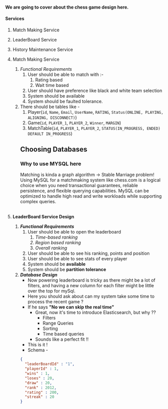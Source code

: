 #### We are going to cover about the chess game design here.<br>
#### Services 
1. Match Making Service
2. LeaderBoard Service 
3. History Maintenance Service 


1. Match Making Service
   1. <em>Functional Requirements</em>
      1. User should be able to match with :-
         1. Rating based 
         2. Wait time based
      2. User should have preference like black and white team selection
      3. System should be available 
      4. System should be faulted tolerance.
   2. There should be tables like - 
        1. Player(`id`, `Name`, `Email`, `UserName`, `RATING`, `Status(ONLINE, PLAYING, ALIGNING, DISCONNECT)`)
        2. Game(`id`, `PLAYER_1`, `PLAYER_2`, `Winner`, `MARGIN`)
        3. MatchTable(`id`, `PLAYER_1`, `PLAYER_2`, `STATUS(IN_PROGRESS, ENDED) DEFAULT IN_PROGRESS`)
      ## Choosing Databases
      ### Why to use MYSQL here
      Matching is kinda a graph algorithm ->  Stable Marriage problem!
      Using MySQL for a matchmaking system like chess.com
      is a logical choice when you need transactional guarantees, reliable persistence, and flexible
      querying capabilities. MySQL can be optimized to handle high read and write workloads while
      supporting complex queries.<br><br>


2. **LeaderBoard Service Design**
   1. **<em>Functional Requirements</em>**
      1. User should be able to open the leaderboard
         1. <em>Time-based ranking
         2. Region based ranking 
         3. Overall ranking</em>
      2. User should be able to see his ranking, points and position
      3. User should be able to see stats of every player
      4. System should be **available**
      5. System should be **partition tolerance**
   2. **<em> Database Design</em>**
      * Now powering leaderboard is tricky as there might be a lot of filters, and having a new column for each filter might be little over the top for mySql. 
      * Here you should ask about can my system take some time to process the recent game ?
      * If he says **"No we can skip the real time"**
        * Great, now it's time to introduce Elasticsearch, but why ??
          * Filters 
          * Range Queries 
          * Sorting 
          * Time based queries
        * Sounds like a perfect fit !!
      * This is it !
      * Schema - 
      ```json
      {
        "leaderBoardId" : "1",
        "playerId" : 1,
        "wins" : 1, 
        "loses" : 20,
        "draw" : 20,
        "rank" : 2012,
        "rating" : 200,
        "streak" : 20
      }
      ```